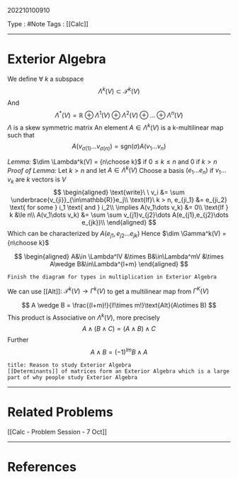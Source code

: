 202210100910

Type : #Note
Tags : [[Calc]]

---
# Exterior Algebra
We define $\forall\ k$ a subspace
$$
\Lambda^k(V) \subset \mathcal T^k(V)
$$
And
$$
\Lambda^*(V) = \mathbb{R} \oplus \Lambda^1(V) \oplus \Lambda^2(V)\oplus\dots\oplus \Lambda^n(V)
$$
$\Lambda$ is a skew symmetric matrix
An element $A\in\Lambda^k(V)$ is a k-multilinear map such that
$$
A(v_{\sigma(1)}\dots v_{\sigma(n)}) = \text{sgn}(\sigma)A(v_1\dots v_n)
$$

_Lemma:_ $\dim \Lambda^k(V) = {n\choose k}$ if $0\le k \le n$  and $0$ if $k > n$ 
_Proof of Lemma:_ Let $k > n$ and let $A \in \Lambda^k(V)$ 
Choose a basis $(e_1\dots e_n)$
if $v_1\dots v_k$ are $k$ vectors is $V$
$$
\begin{aligned}
\text{write}\ \ v_i &= \sum \underbrace{v_{ji}}_{\in\mathbb{R}}e_j\\
\text{If}\ k > n, e_{ji_1} &= e_{ji_2} \text{ for some } i_1 \text{ and } i_2\\
\implies A(v_1\dots v_k) &= 0\\
\text{If } k &\le n\\ 
A(v_1\dots v_k) &= \sum \sum v_{j1}v_{j2}\dots A(e_{j1},e_{j2}\dots e_{jk})\\
\end{aligned}
$$
Which can be characterized by $A(e_{j1},e_{j2}\dots e_{jk})$
Hence $\dim \Gamma^k(V) = {n\choose k}$  

$$
\begin{aligned}
A&\in \Lambda^lV &\times B&\in\Lambda^mV &\times A\wedge B&\in\Lambda^{l+m}
\end{aligned}
$$
```ad-todo
Finish the diagram for types in multiplication in Exterior Algebra
```

We can use [[Alt]]: $\mathcal T^k(V) \to \Gamma^k(V)$ to get a multilinear map from $\Gamma^K(V)$ 

$$
A \wedge B = \frac{(l+m)!}{l!\times m!}\text{Alt}(A\otimes B)
$$
This product is Associative on $\Lambda^k(V)$, more precisely
$$
A\wedge (B\wedge C) = (A\wedge B)\wedge C
$$
Further
$$
A\wedge B = (-1)^{lm}B\wedge A
$$


```ad-info
title: Reason to study Exterior Algebra
[[Determinants]] of matrices form an Exterior Algebra which is a large part of why people study Exterior Algebra
```


---
# Related Problems
[[Calc - Problem Session - 7 Oct]]

---
# References

